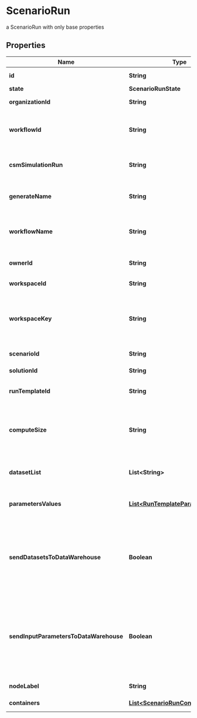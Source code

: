 

# ScenarioRun

a ScenarioRun with only base properties

## Properties

Name | Type | Description | Notes
------------ | ------------- | ------------- | -------------
**id** | **String** | the ScenarioRun |  [optional] [readonly]
**state** | **ScenarioRunState** |  |  [optional]
**organizationId** | **String** | the Organization id |  [optional]
**workflowId** | **String** | the Cosmo Tech compute cluster Argo Workflow Id to search |  [optional]
**csmSimulationRun** | **String** | the Cosmo Tech Simulation Run Id |  [optional] [readonly]
**generateName** | **String** | the base name for workflow name generation |  [optional]
**workflowName** | **String** | the Cosmo Tech compute cluster Argo Workflow Name |  [optional]
**ownerId** | **String** | the user id which own this scenariorun |  [optional] [readonly]
**workspaceId** | **String** | the Workspace Id |  [optional] [readonly]
**workspaceKey** | **String** | technical key for resource name convention and version grouping. Must be unique |  [optional] [readonly]
**scenarioId** | **String** | the Scenario Id |  [optional] [readonly]
**solutionId** | **String** | the Solution Id |  [optional] [readonly]
**runTemplateId** | **String** | the Solution Run Template id |  [optional] [readonly]
**computeSize** | **String** | the compute size needed for this Analysis. Standard sizes are basic and highcpu. Default is basic |  [optional] [readonly]
**datasetList** | **List&lt;String&gt;** | the list of Dataset Id associated to this Analysis |  [optional] [readonly]
**parametersValues** | [**List&lt;RunTemplateParameterValue&gt;**](RunTemplateParameterValue.md) | the list of Run Template parameters values |  [optional] [readonly]
**sendDatasetsToDataWarehouse** | **Boolean** | whether or not the Datasets values are send to the DataWarehouse prior to Simulation Run. If not set follow the Workspace setting |  [optional] [readonly]
**sendInputParametersToDataWarehouse** | **Boolean** | whether or not the input parameters values are send to the DataWarehouse prior to Simulation Run. If not set follow the Workspace setting |  [optional] [readonly]
**nodeLabel** | **String** | the node label request |  [optional] [readonly]
**containers** | [**List&lt;ScenarioRunContainer&gt;**](ScenarioRunContainer.md) | the containers list |  [optional]



